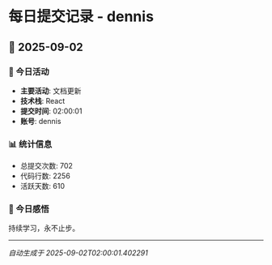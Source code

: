 # 每日提交记录 - dennis

## 📅 2025-09-02

### 🎯 今日活动
- **主要活动**: 文档更新
- **技术栈**: React
- **提交时间**: 02:00:01
- **账号**: dennis

### 📊 统计信息
- 总提交次数: 702
- 代码行数: 2256
- 活跃天数: 610

### 💭 今日感悟
持续学习，永不止步。

---
*自动生成于 2025-09-02T02:00:01.402291*
